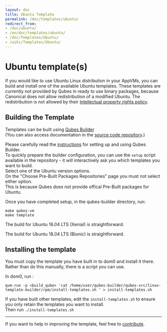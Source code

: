 ```yaml
---
layout: doc
title: Ubuntu Template
permalink: /doc/templates/ubuntu/
redirect_from:
- /doc/ubuntu/
- /en/doc/templates/ubuntu/
- /doc/Templates/Ubuntu/
- /wiki/Templates/Ubuntu/
---
```


Ubuntu template(s)
==================

If you would like to use Ubuntu Linux distribution in your AppVMs, you can build and install one of the available Ubuntu templates.
These templates are currently not provided by Qubes in ready to use binary packages, because Canonical does not allow redistribution of a modified Ubuntu.
The redistribution is not allowed by their [Intellectual property rights policy][IP].

Building the Template
-------

Templates can be built using [Qubes Builder][builder]  
(You can also access documentation in the [source code repository][repo].)

Please carefully read the [instructions][builder] for setting up and using Qubes Builder.  
To quickly prepare the builder configuration, you can use the `setup` script available in the repository - it will interactively ask you which templates you want to build.  
Select one of the Ubuntu version options.  
On the "Choose Pre-Built Packages Repositories" page you must not select either option.  
This is because Qubes does not provide offical Pre-Built packages for Ubuntu.  

Once you have completed setup, in the qubes-builder directory, run:
```
make qubes-vm
make template
```

The build for Ubuntu 16.04 LTS (Xenial) is straightforward.

The build for Ubuntu 18.04 LTS (Bionic) is straightforward.



Installing the template
-------

You must copy the template you have built in to dom0 and install it there.  
Rather than do this manually, there is a script you can use.  

In dom0, run :
```
qvm-run -p <build_qube> 'cat /home/user/qubes-builder/qubes-src/linux-template-builder/rpm/install-templates.sh ' > install-templates.sh
```
If you have built other templates, edit the `install-templates.sh` to ensure you only retain the templates you want to install.  
Then run `./install-templates.sh`

----------
If you want to help in improving the template, feel free to [contribute][contrib].

[IP]: https://www.ubuntu.com/legal/terms-and-policies/intellectual-property-policy  
[repo]: https://github.com/QubesOS/qubes-builder/blob/master/README.md
[builder]: https://www.qubes-os.org/doc/qubes-builder/
[contrib]: https://www.qubes-os.org/doc/contributing/
